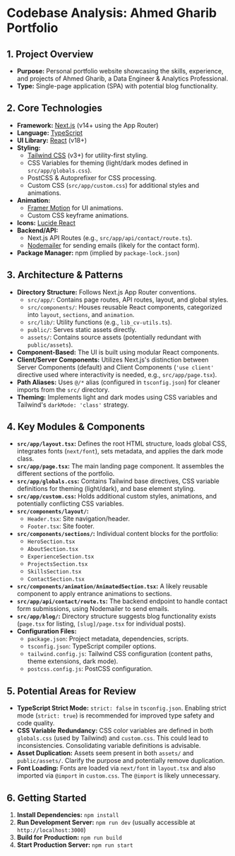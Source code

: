 # Codebase Analysis: Ahmed Gharib Portfolio

## 1. Project Overview

*   **Purpose:** Personal portfolio website showcasing the skills, experience, and projects of Ahmed Gharib, a Data Engineer & Analytics Professional.
*   **Type:** Single-page application (SPA) with potential blog functionality.

## 2. Core Technologies

*   **Framework:** [Next.js](https://nextjs.org/) (v14+ using the App Router)
*   **Language:** [TypeScript](https://www.typescriptlang.org/)
*   **UI Library:** [React](https://reactjs.org/) (v18+)
*   **Styling:**
    *   [Tailwind CSS](https://tailwindcss.com/) (v3+) for utility-first styling.
    *   CSS Variables for theming (light/dark modes defined in `src/app/globals.css`).
    *   PostCSS & Autoprefixer for CSS processing.
    *   Custom CSS (`src/app/custom.css`) for additional styles and animations.
*   **Animation:**
    *   [Framer Motion](https://www.framer.com/motion/) for UI animations.
    *   Custom CSS keyframe animations.
*   **Icons:** [Lucide React](https://lucide.dev/)
*   **Backend/API:**
    *   Next.js API Routes (e.g., `src/app/api/contact/route.ts`).
    *   [Nodemailer](https://nodemailer.com/) for sending emails (likely for the contact form).
*   **Package Manager:** npm (implied by `package-lock.json`)

## 3. Architecture & Patterns

*   **Directory Structure:** Follows Next.js App Router conventions.
    *   `src/app/`: Contains page routes, API routes, layout, and global styles.
    *   `src/components/`: Houses reusable React components, categorized into `layout`, `sections`, and `animation`.
    *   `src/lib/`: Utility functions (e.g., `lib_cv-utils.ts`).
    *   `public/`: Serves static assets directly.
    *   `assets/`: Contains source assets (potentially redundant with `public/assets`).
*   **Component-Based:** The UI is built using modular React components.
*   **Client/Server Components:** Utilizes Next.js's distinction between Server Components (default) and Client Components (`'use client'` directive used where interactivity is needed, e.g., `src/app/page.tsx`).
*   **Path Aliases:** Uses `@/*` alias (configured in `tsconfig.json`) for cleaner imports from the `src/` directory.
*   **Theming:** Implements light and dark modes using CSS variables and Tailwind's `darkMode: 'class'` strategy.

## 4. Key Modules & Components

*   **`src/app/layout.tsx`:** Defines the root HTML structure, loads global CSS, integrates fonts (`next/font`), sets metadata, and applies the dark mode class.
*   **`src/app/page.tsx`:** The main landing page component. It assembles the different sections of the portfolio.
*   **`src/app/globals.css`:** Contains Tailwind base directives, CSS variable definitions for theming (light/dark), and base element styling.
*   **`src/app/custom.css`:** Holds additional custom styles, animations, and potentially conflicting CSS variables.
*   **`src/components/layout/`:**
    *   `Header.tsx`: Site navigation/header.
    *   `Footer.tsx`: Site footer.
*   **`src/components/sections/`:** Individual content blocks for the portfolio:
    *   `HeroSection.tsx`
    *   `AboutSection.tsx`
    *   `ExperienceSection.tsx`
    *   `ProjectsSection.tsx`
    *   `SkillsSection.tsx`
    *   `ContactSection.tsx`
*   **`src/components/animation/AnimatedSection.tsx`:** A likely reusable component to apply entrance animations to sections.
*   **`src/app/api/contact/route.ts`:** The backend endpoint to handle contact form submissions, using Nodemailer to send emails.
*   **`src/app/blog/`:** Directory structure suggests blog functionality exists (`page.tsx` for listing, `[slug]/page.tsx` for individual posts).
*   **Configuration Files:**
    *   `package.json`: Project metadata, dependencies, scripts.
    *   `tsconfig.json`: TypeScript compiler options.
    *   `tailwind.config.js`: Tailwind CSS configuration (content paths, theme extensions, dark mode).
    *   `postcss.config.js`: PostCSS configuration.

## 5. Potential Areas for Review

*   **TypeScript Strict Mode:** `strict: false` in `tsconfig.json`. Enabling strict mode (`strict: true`) is recommended for improved type safety and code quality.
*   **CSS Variable Redundancy:** CSS color variables are defined in both `globals.css` (used by Tailwind) and `custom.css`. This could lead to inconsistencies. Consolidating variable definitions is advisable.
*   **Asset Duplication:** Assets seem present in both `assets/` and `public/assets/`. Clarify the purpose and potentially remove duplication.
*   **Font Loading:** Fonts are loaded via `next/font` in `layout.tsx` and also imported via `@import` in `custom.css`. The `@import` is likely unnecessary.

## 6. Getting Started

1.  **Install Dependencies:** `npm install`
2.  **Run Development Server:** `npm run dev` (usually accessible at `http://localhost:3000`)
3.  **Build for Production:** `npm run build`
4.  **Start Production Server:** `npm run start`